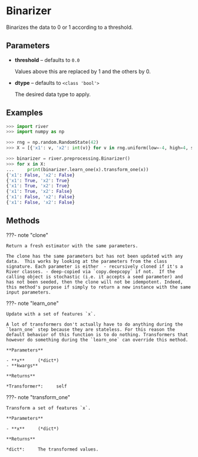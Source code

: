 # Binarizer

Binarizes the data to 0 or 1 according to a threshold.



## Parameters

- **threshold** – defaults to `0.0`

    Values above this are replaced by 1 and the others by 0.

- **dtype** – defaults to `<class 'bool'>`

    The desired data type to apply.



## Examples

```python
>>> import river
>>> import numpy as np

>>> rng = np.random.RandomState(42)
>>> X = [{'x1': v, 'x2': int(v)} for v in rng.uniform(low=-4, high=4, size=6)]

>>> binarizer = river.preprocessing.Binarizer()
>>> for x in X:
...     print(binarizer.learn_one(x).transform_one(x))
{'x1': False, 'x2': False}
{'x1': True, 'x2': True}
{'x1': True, 'x2': True}
{'x1': True, 'x2': False}
{'x1': False, 'x2': False}
{'x1': False, 'x2': False}
```

## Methods

???- note "clone"

    Return a fresh estimator with the same parameters.

    The clone has the same parameters but has not been updated with any data.  This works by looking at the parameters from the class signature. Each parameter is either  - recursively cloned if it's a River classes. - deep-copied via `copy.deepcopy` if not.  If the calling object is stochastic (i.e. it accepts a seed parameter) and has not been seeded, then the clone will not be idempotent. Indeed, this method's purpose if simply to return a new instance with the same input parameters.

    
???- note "learn_one"

    Update with a set of features `x`.

    A lot of transformers don't actually have to do anything during the `learn_one` step because they are stateless. For this reason the default behavior of this function is to do nothing. Transformers that however do something during the `learn_one` can override this method.

    **Parameters**

    - **x**     (*dict*)    
    - **kwargs**    
    
    **Returns**

    *Transformer*:     self
    
???- note "transform_one"

    Transform a set of features `x`.

    **Parameters**

    - **x**     (*dict*)    
    
    **Returns**

    *dict*:     The transformed values.
    
